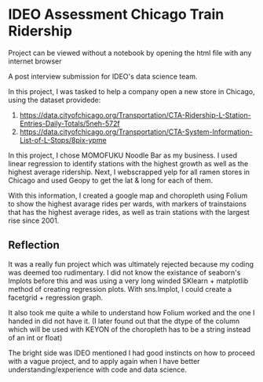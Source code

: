 # IDEO Assessment Chicago Train Ridership

Project can be viewed without a notebook by opening the html file with any internet browser

A post interview submission for IDEO's data science team.

In this project, I was tasked to help a company open a new store in Chicago, using the dataset providede:
1. https://data.cityofchicago.org/Transportation/CTA-Ridership-L-Station-Entries-Daily-Totals/5neh-572f
2. https://data.cityofchicago.org/Transportation/CTA-System-Information-List-of-L-Stops/8pix-ypme

In this project, I chose MOMOFUKU Noodle Bar as my business. I used linear regression to identify stations with the highest growth as well as the highest average ridership. 
Next, I webscrapped yelp for all ramen stores in Chicago and used Geopy to get the lat & long for each of them.

With this information, I created a google map and choropleth using Folium to show the highest avarage rides per wards, with markers of trainstaions that has the highest average rides, as well as train stations with the largest rise since 2001.

## Reflection

It was a really fun project which was ultimately rejected because my coding was deemed too rudimentary. I did not know the existance of seaborn's lmplots before this and was using a very long winded SKlearn + matplotlib method of creating regression plots. With sns.lmplot, I could create a facetgrid + regression graph.

It also took me quite a while to understand how Folium worked and the one I handed in did not have it. (I later found out that the dtype of the column which will be used with KEYON of the choropleth has to be a string instead of an int or float)

The bright side was IDEO mentioned I had good instincts on how to proceed with a vague project, and to apply again when I have better understanding/experience with code and data science.
